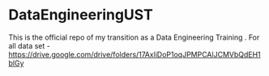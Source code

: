 # DataEngineeringUST

This is the official repo of my transition as a Data Engineering Training .
For all data set - https://drive.google.com/drive/folders/17AxliDoP1oqJPMPCAlJCMVbQdEH1blGy
